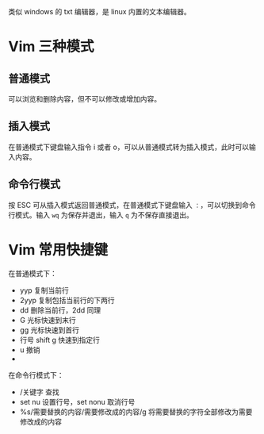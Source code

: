 类似 windows 的 txt 编辑器，是 linux 内置的文本编辑器。
# Vim 三种模式
## 普通模式
可以浏览和删除内容，但不可以修改或增加内容。
## 插入模式
在普通模式下键盘输入指令 i 或者 o，可以从普通模式转为插入模式，此时可以输入内容。
## 命令行模式
按 ESC 可从插入模式返回普通模式，在普通模式下键盘输入 `：`，可以切换到命令行模式。输入 `wq` 为保存并退出，输入 `q` 为不保存直接退出。

# Vim 常用快捷键
在普通模式下：
+ yyp 复制当前行
+ 2yyp 复制包括当前行的下两行
+ dd 删除当前行，2dd 同理
+ G 光标快速到末行
+ gg 光标快速到首行
+ 行号 shift g 快速到指定行
+ u 撤销
+ 
在命令行模式下：
+ /关键字 查找
+ set nu 设置行号，set nonu 取消行号
+ %s/需要替换的内容/需要修改成的内容/g 将需要替换的字符全部修改为需要修改成的内容